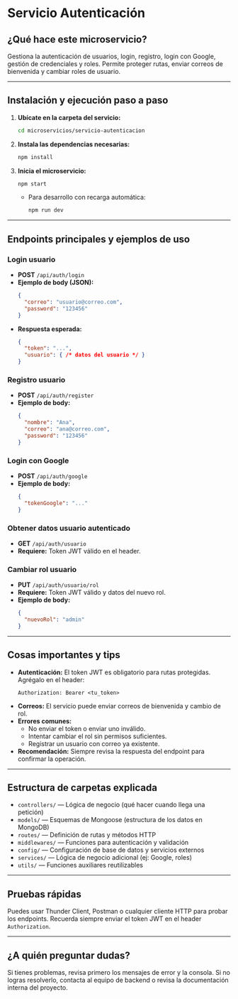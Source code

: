 # Servicio Autenticación

## ¿Qué hace este microservicio?
Gestiona la autenticación de usuarios, login, registro, login con Google, gestión de credenciales y roles. Permite proteger rutas, enviar correos de bienvenida y cambiar roles de usuario.

---

## Instalación y ejecución paso a paso

1. **Ubícate en la carpeta del servicio:**
   ```bash
   cd microservicios/servicio-autenticacion
   ```
2. **Instala las dependencias necesarias:**
   ```bash
   npm install
   ```
3. **Inicia el microservicio:**
   ```bash
   npm start
   ```
   - Para desarrollo con recarga automática:
     ```bash
     npm run dev
     ```

---

## Endpoints principales y ejemplos de uso

### Login usuario
- **POST** `/api/auth/login`
- **Ejemplo de body (JSON):**
  ```json
  {
    "correo": "usuario@correo.com",
    "password": "123456"
  }
  ```
- **Respuesta esperada:**
  ```json
  {
    "token": "...",
    "usuario": { /* datos del usuario */ }
  }
  ```

### Registro usuario
- **POST** `/api/auth/register`
- **Ejemplo de body:**
  ```json
  {
    "nombre": "Ana",
    "correo": "ana@correo.com",
    "password": "123456"
  }
  ```

### Login con Google
- **POST** `/api/auth/google`
- **Ejemplo de body:**
  ```json
  {
    "tokenGoogle": "..."
  }
  ```

### Obtener datos usuario autenticado
- **GET** `/api/auth/usuario`
- **Requiere:** Token JWT válido en el header.

### Cambiar rol usuario
- **PUT** `/api/auth/usuario/rol`
- **Requiere:** Token JWT válido y datos del nuevo rol.
- **Ejemplo de body:**
  ```json
  {
    "nuevoRol": "admin"
  }
  ```

---

## Cosas importantes y tips
- **Autenticación:** El token JWT es obligatorio para rutas protegidas. Agrégalo en el header:
  ```
  Authorization: Bearer <tu_token>
  ```
- **Correos:** El servicio puede enviar correos de bienvenida y cambio de rol.
- **Errores comunes:**
  - No enviar el token o enviar uno inválido.
  - Intentar cambiar el rol sin permisos suficientes.
  - Registrar un usuario con correo ya existente.
- **Recomendación:** Siempre revisa la respuesta del endpoint para confirmar la operación.

---

## Estructura de carpetas explicada
- `controllers/` — Lógica de negocio (qué hacer cuando llega una petición)
- `models/` — Esquemas de Mongoose (estructura de los datos en MongoDB)
- `routes/` — Definición de rutas y métodos HTTP
- `middlewares/` — Funciones para autenticación y validación
- `config/` — Configuración de base de datos y servicios externos
- `services/` — Lógica de negocio adicional (ej: Google, roles)
- `utils/` — Funciones auxiliares reutilizables

---

## Pruebas rápidas
Puedes usar Thunder Client, Postman o cualquier cliente HTTP para probar los endpoints. Recuerda siempre enviar el token JWT en el header `Authorization`.

---

## ¿A quién preguntar dudas?
Si tienes problemas, revisa primero los mensajes de error y la consola. Si no logras resolverlo, contacta al equipo de backend o revisa la documentación interna del proyecto.
